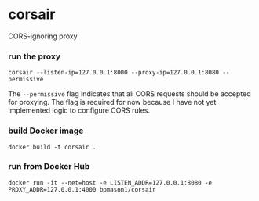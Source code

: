# corsair
CORS-ignoring proxy

### run the proxy
`corsair --listen-ip=127.0.0.1:8000 --proxy-ip=127.0.0.1:8080 --permissive`

The `--permissive` flag indicates that all CORS requests should be accepted for proxying.
The flag is required for now because I have not yet implemented logic to configure CORS rules.

### build Docker image
```
docker build -t corsair .
```

### run from Docker Hub
```
docker run -it --net=host -e LISTEN_ADDR=127.0.0.1:8080 -e PROXY_ADDR=127.0.0.1:4000 bpmason1/corsair
```

